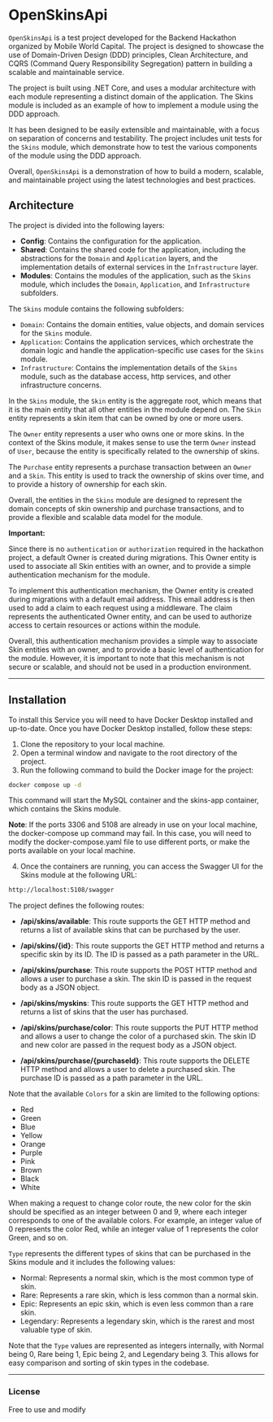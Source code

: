 # OpenSkinsApi

`OpenSkinsApi` is a test project developed for the Backend Hackathon organized by Mobile World Capital. The project is designed to showcase the use of Domain-Driven Design (DDD) principles, Clean Architecture, and CQRS (Command Query Responsibility Segregation) pattern in building a scalable and maintainable service.

The project is built using .NET Core, and uses a modular architecture with each module representing a distinct domain of the application. The Skins module is included as an example of how to implement a module using the DDD approach.

It has been designed to be easily extensible and maintainable, with a focus on separation of concerns and testability. The project includes unit tests for the `Skins` module, which demonstrate how to test the various components of the module using the DDD approach.

Overall, `OpenSkinsApi` is a demonstration of how to build a modern, scalable, and maintainable project using the latest technologies and best practices.

## Architecture

The project is divided into the following layers:

- **Config**: Contains the configuration for the application.
- **Shared**: Contains the shared code for the application, including the abstractions for the `Domain` and `Application` layers, and the implementation details of external services in the `Infrastructure` layer.
- **Modules**: Contains the modules of the application, such as the `Skins` module, which includes the `Domain`, `Application`, and `Infrastructure` subfolders.

The `Skins` module contains the following subfolders:

- `Domain`: Contains the domain entities, value objects, and domain services for the `Skins` module.
- `Application`: Contains the application services, which orchestrate the domain logic and handle the application-specific use cases for the `Skins` module.
- `Infrastructure`: Contains the implementation details of the `Skins` module, such as the database access, http services, and other infrastructure concerns.

In the `Skins` module, the `Skin` entity is the aggregate root, which means that it is the main entity that all other entities in the module depend on. The `Skin` entity represents a skin item that can be owned by one or more users.

The `Owner` entity represents a user who owns one or more skins. In the context of the Skins module, it makes sense to use the term `Owner` instead of `User`, because the entity is specifically related to the ownership of skins.

The `Purchase` entity represents a purchase transaction between an `Owner` and a `Skin`. This entity is used to track the ownership of skins over time, and to provide a history of ownership for each skin.

Overall, the entities in the `Skins` module are designed to represent the domain concepts of skin ownership and purchase transactions, and to provide a flexible and scalable data model for the module.

**Important:**

Since there is no `authentication` or `authorization` required in the hackathon project, a default Owner is created during migrations. This Owner entity is used to associate all Skin entities with an owner, and to provide a simple authentication mechanism for the module.

To implement this authentication mechanism, the Owner entity is created during migrations with a default email address. This email address is then used to add a claim to each request using a middleware. The claim represents the authenticated Owner entity, and can be used to authorize access to certain resources or actions within the module.

Overall, this authentication mechanism provides a simple way to associate Skin entities with an owner, and to provide a basic level of authentication for the module. However, it is important to note that this mechanism is not secure or scalable, and should not be used in a production environment.

---

## Installation

To install this Service you will need to have Docker Desktop installed and up-to-date. Once you have Docker Desktop installed, follow these steps:

1. Clone the repository to your local machine.
2. Open a terminal window and navigate to the root directory of the project.
3. Run the following command to build the Docker image for the project:

```bash
docker compose up -d
```

This command will start the MySQL container and the skins-app container, which contains the Skins module.

**Note**: If the ports 3306 and 5108 are already in use on your local machine, the docker-compose up command may fail. In this case, you will need to modify the docker-compose.yaml file to use different ports, or make the ports available on your local machine.

4. Once the containers are running, you can access the Swagger UI for the Skins module at the following URL:

```bash
http://localhost:5108/swagger
```

The project defines the following routes:

- **/api/skins/available**: This route supports the GET HTTP method and returns a list of available skins that can be purchased by the user.

- **/api/skins/{id}**: This route supports the GET HTTP method and returns a specific skin by its ID. The ID is passed as a path parameter in the URL.

- **/api/skins/purchase**: This route supports the POST HTTP method and allows a user to purchase a skin. The skin ID is passed in the request body as a JSON object.

- **/api/skins/myskins**: This route supports the GET HTTP method and returns a list of skins that the user has purchased.

- **/api/skins/purchase/color**: This route supports the PUT HTTP method and allows a user to change the color of a purchased skin. The skin ID and new color are passed in the request body as a JSON object.

- **/api/skins/purchase/{purchaseId}**: This route supports the DELETE HTTP method and allows a user to delete a purchased skin. The purchase ID is passed as a path parameter in the URL.

Note that the available `Colors` for a skin are limited to the following options:

- Red
- Green
- Blue
- Yellow
- Orange
- Purple
- Pink
- Brown
- Black
- White

When making a request to change color route, the new color for the skin should be specified as an integer between 0 and 9, where each integer corresponds to one of the available colors. For example, an integer value of 0 represents the color Red, while an integer value of 1 represents the color Green, and so on.

`Type` represents the different types of skins that can be purchased in the Skins module and it includes the following values:

- Normal: Represents a normal skin, which is the most common type of skin.
- Rare: Represents a rare skin, which is less common than a normal skin.
- Epic: Represents an epic skin, which is even less common than a rare skin.
- Legendary: Represents a legendary skin, which is the rarest and most valuable type of skin.

Note that the `Type` values are represented as integers internally, with Normal being 0, Rare being 1, Epic being 2, and Legendary being 3. This allows for easy comparison and sorting of skin types in the codebase.

---

### License

Free to use and modify
